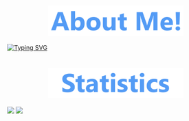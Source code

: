 <div align="center">
  <div class="about-me" align="center">
    <h1>
      <img align="center" height=70 src="/img/about-me-logo1.png"/>
    </h1>
  </div>
  <div align="left">  

[![Typing SVG](https://readme-typing-svg.demolab.com?font=Ubuntu&weight=500&size=50&duration=3500&pause=2000&color=5527F7&center=true&vCenter=true&multiline=true&random=false&width=1000&height=100&lines=I+%E2%9D%A4%EF%B8%8F+Hyprland)](https://git.io/typing-svg)

</div>
  <div class="about-me" align="center">
    <h1>
      <img align="center" height=70 src="/img/statistics-logo.png"/>
    </h1>
  </div>
</div>
  <div class="stats">
      <img height=150 align="center" src="https://readme-stats-dreuzzz1s-projects.vercel.app//api?username=dreuzz&card_width=250&include_all_commits=true&custom_title=Dreuzzz%20Statistics!&hide_rank=false&hide=prs,issues&show_icons=true&theme=github_dark_dimmed&hide-border=true"/>
      <img height=150 align="center" src="https://readme-stats-dreuzzz1s-projects.vercel.app/api/top-langs?username=dreuzz&card_width=300&custom_title=My%20Favourite%20Languages&theme=github_dark_dimmed&layout=compact&exclude_repo=Dreuzz,anitube&hide-border=true">
  </div>
</div>

